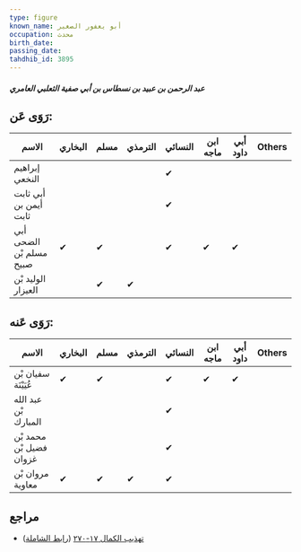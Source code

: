 ```yaml
---
type: figure
known_name: أبو يعفور الصغير
occupation: محدث
birth_date:
passing_date:
tahdhib_id: 3895
---
```

##### عبد الرحمن بن عبيد بن نسطاس بن أبي صفية الثعلبي العامري

## رَوَى عَن:
| الاسم                   | البخاري | مسلم | الترمذي | النسائي | ابن ماجه | أبي داود | Others |
| ----------------------- | ------- | ---- | ------- | ------- | -------- | -------- | ------ |
| إبراهيم النخعي          |         |      |         | ✔       |          |          |        |
| أبي ثابت أيمن بن ثابت   |         |      |         | ✔       |          |          |        |
| أبي الضحى مسلم بْن صبيح | ✔       | ✔    |         | ✔       | ✔        | ✔        |        |
| الوليد بْن العيزار      |         | ✔    | ✔       |         |          |          |        |
## رَوَى عَنه:
| الاسم                   | البخاري | مسلم | الترمذي | النسائي | ابن ماجه | أبي داود | Others |
| ----------------------- | ------- | ---- | ------- | ------- | -------- | -------- | ------ |
| سفيان بْن عُيَيْنَة     | ✔       | ✔    |         | ✔       | ✔        | ✔        |        |
| عبد الله بْن المبارك    |         |      |         | ✔       |          |          |        |
| محمد بْن فضيل بْن غزوان |         |      |         | ✔       |          |          |        |
| مروان بْن معاوية        | ✔       | ✔    | ✔       | ✔       |          |          |        |
## مراجع
- [تهذيب الكمال ١٧-٢٧٠](obsidian://open?vault=Tahdhib-al-Kamal&file=Figures/٣٨٩٥-عبد%20الرحمن%20بن%20عبيد%20بن%20نسطاس%20بن%20أبي%20صفية%20الثعلبي%20العامري) ([رابط الشاملة](https://shamela.ws/book/3722/8820))